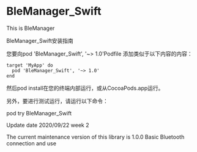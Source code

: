# BleManager_Swift
This is BleManager

BleManager_Swift安装指南

您要向pod 'BleManager_Swift', '~> 1.0'Podfile 添加类似于以下内容的内容：

```
target 'MyApp' do
  pod 'BleManager_Swift', '~> 1.0'
end
```

然后pod install在您的终端内部运行，或从CocoaPods.app运行。

另外，要进行测试运行，请运行以下命令：

pod try BleManager_Swift

Update date 2020/09/22 week 2

The current maintenance version of this library is 1.0.0 Basic Bluetooth connection and use
